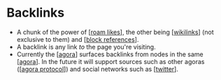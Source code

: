 # Backlinks

- A chunk of the power of [[roam likes]], the other being [[wikilinks]] (not exclusive to them) and [[block references]].
- A backlink is any link *to* the page you're visiting.
- Currently the [[agora]] surfaces backlinks from nodes in the same [[agora]]. In the future it will support sources such as other agoras ([[agora protocol]]) and social networks such as [[twitter]].


[//begin]: # "Autogenerated link references for markdown compatibility"
[roam likes]: roam-likes "Roam Likes"
[wikilinks]: wikilinks "Wikilinks"
[block references]: block-references "Block References"
[agora]: agora "Agora"
[agora protocol]: agora-protocol "Agora Protocol"
[twitter]: twitter "Twitter"
[//end]: # "Autogenerated link references"
